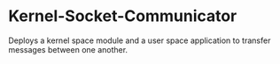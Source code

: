 # Kernel-Socket-Communicator
Deploys a kernel space module and a user space application to transfer messages between one another.
